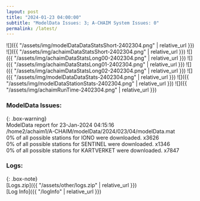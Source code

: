 ```yaml
---
layout: post
title: "2024-01-23 04:00:00"
subtitle: "ModelData Issues: 3; A-CHAIM System Issues: 0"
permalink: /latest/
---
```


![]({{ "/assets/img/modelDataDataStatsShort-2402304.png" | relative_url }})
![]({{ "/assets/img/achaimDataStatsShort-2402304.png" | relative_url }})
![]({{ "/assets/img/achaimDataStatsLong00-2402304.png" | relative_url }})
![]({{ "/assets/img/achaimDataStatsLong01-2402304.png" | relative_url }})
![]({{ "/assets/img/achaimDataStatsLong02-2402304.png" | relative_url }})
![]({{ "/assets/img/modelDataDataStats-2402304.png" | relative_url }})
![]({{ "/assets/img/modelDataStationStats-2402304.png" | relative_url }})
![]({{ "/assets/img/achaimRunTime-2402304.png" | relative_url }})


### ModelData Issues:  
  
{: .box-warning}  
 ModelData report for 23-Jan-2024 04:15:16   
 /home2/achaim1/A-CHAIM/modelData/2024/023/04/modelData.mat   
 0% of all possible stations for IONO were downloaded. x3626   
 0% of all possible stations for SENTINEL were downloaded. x1346   
 0% of all possible stations for KARTVERKET were downloaded. x7847   
  


### Logs:  
  
{: .box-note}  
[Logs.zip]({{ "/assets/other/logs.zip" | relative_url }})  
[Log Info]({{ "/logInfo" | relative_url }})  
